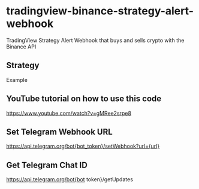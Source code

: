 # tradingview-binance-strategy-alert-webhook
TradingView Strategy Alert Webhook that buys and sells crypto with the Binance API

## Strategy
Example

## YouTube tutorial on how to use this code
https://www.youtube.com/watch?v=gMRee2srpe8

## Set Telegram Webhook URL
https://api.telegram.org/bot{bot_token}/setWebhook?url={url}

## Get Telegram Chat ID
https://api.telegram.org/bot{bot token}/getUpdates

